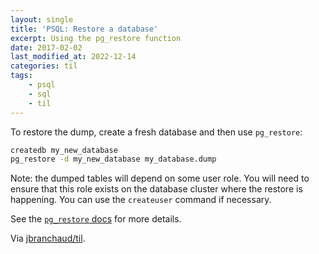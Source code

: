 ```yaml
---
layout: single
title: 'PSQL: Restore a database'
excerpt: Using the pg_restore function
date: 2017-02-02
last_modified_at: 2022-12-14
categories: til
tags:
    - psql
    - sql
    - til
---
```


To restore the dump, create a fresh database and then use `pg_restore`:

```bash
createdb my_new_database
pg_restore -d my_new_database my_database.dump
```

Note: the dumped tables will depend on some user role. You will need to
ensure that this role exists on the database cluster where the restore is
happening. You can use the `createuser` command if necessary.

See the
[`pg_restore`
docs](http://www.postgresql.org/docs/current/static/app-pgrestore.html)
for more details.

Via [jbranchaud/til](https://github.com/jbranchaud/til).
